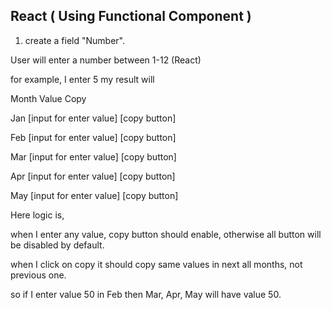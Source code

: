 ## React ( Using Functional Component )

1. create a field "Number". 

User will enter a number between 1-12 (React) 

for example, I enter 5 my result will 


Month Value Copy

Jan [input for enter value] [copy button]

Feb [input for enter value] [copy button]

Mar [input for enter value] [copy button]

Apr [input for enter value] [copy button]

May [input for enter value] [copy button]


Here logic is,

when I enter any value, copy button should enable, otherwise all button will be disabled by
default.

when I click on copy it should copy same values in next all months, not previous one. 

so if I enter
value 50 in Feb then Mar, Apr, May will have value 50.
